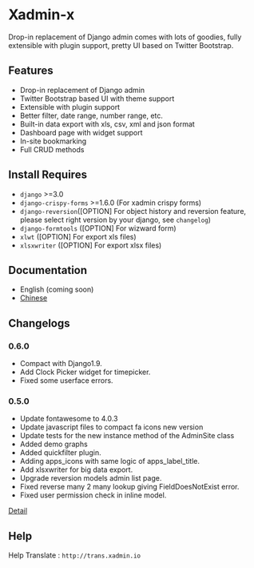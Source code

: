 # Xadmin-x

Drop-in replacement of Django admin comes with lots of goodies, fully extensible with plugin support, pretty UI based on Twitter Bootstrap.

## Features

+ Drop-in replacement of Django admin
+ Twitter Bootstrap based UI with theme support
+ Extensible with plugin support
+ Better filter, date range, number range, etc.
+ Built-in data export with xls, csv, xml and json format
+ Dashboard page with widget support
+ In-site bookmarking
+ Full CRUD methods

## Install Requires

+ `django` >=3.0
+ `django-crispy-forms` >=1.6.0 (For xadmin crispy forms)
+ `django-reversion`([OPTION] For object history and reversion feature, please select right version by your django, see `changelog`)
+ `django-formtools` ([OPTION] For wizward form)
+ `xlwt` ([OPTION] For export xls files)
+ `xlsxwriter` ([OPTION] For export xlsx files)

<!-- .. _django: http://djangoproject.com
.. _django-crispy-forms: http://django-crispy-forms.rtfd.org
.. _django-reversion: https://github.com/etianen/django-reversion
.. _changelog: https://github.com/etianen/django-reversion/blob/master/CHANGELOG.rst
.. _django-formtools: https://github.com/django/django-formtools
.. _xlwt: http://www.python-excel.org/
.. _xlsxwriter: https://github.com/jmcnamara/XlsxWriter -->

## Documentation

+ English (coming soon)
+ [Chinese](https://xadmin.readthedocs.org/en/latest/index.html)

## Changelogs

### 0.6.0

+ Compact with Django1.9.
+ Add Clock Picker widget for timepicker.
+ Fixed some userface errors.

### 0.5.0

+ Update fontawesome to 4.0.3
+ Update javascript files to compact fa icons new version
+ Update tests for the new instance method of the AdminSite class
+ Added demo graphs
+ Added quickfilter plugin.
+ Adding apps_icons with same logic of apps_label_title.
+ Add xlsxwriter for big data export.
+ Upgrade reversion models admin list page.
+ Fixed reverse many 2 many lookup giving FieldDoesNotExist error.
+ Fixed user permission check in inline model.

[Detail](./changelog.md)

## Help

Help Translate : `http://trans.xadmin.io`
